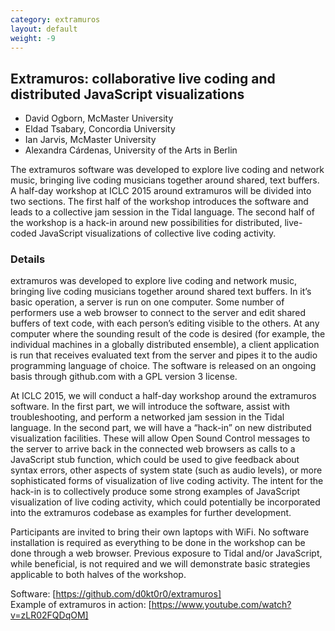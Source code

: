 ```yaml
---
category: extramuros
layout: default
weight: -9
---
```


## Extramuros: collaborative live coding and distributed JavaScript visualizations

* David Ogborn, McMaster University
* Eldad Tsabary, Concordia University
* Ian Jarvis, McMaster University
* Alexandra Cárdenas, University of the Arts in Berlin

The extramuros software was developed to explore live coding and
network music, bringing live coding musicians together around shared,
text buffers.  A half-day workshop at ICLC 2015 around extramuros will
be divided into two sections.  The first half of the workshop
introduces the software and leads to a collective jam session in the
Tidal language.  The second half of the workshop is a hack-in around
new possibilities for distributed, live-coded JavaScript
visualizations of collective live coding activity.

### Details

extramuros was developed to explore live coding and network music,
bringing live coding musicians together around shared text buffers. In
it’s basic operation, a server is run on one computer.  Some number of
performers use a web browser to connect to the server and edit shared
buffers of text code, with each person’s editing visible to the
others.  At any computer where the sounding result of the code is
desired (for example, the individual machines in a globally
distributed ensemble), a client application is run that receives
evaluated text from the server and pipes it to the audio programming
language of choice.  The software is released on an ongoing basis
through github.com with a GPL version 3 license.

At ICLC 2015, we will conduct a half-day workshop around the
extramuros software.  In the first part, we will introduce the
software, assist with troubleshooting, and perform a networked jam
session in the Tidal language.  In the second part, we will have a
“hack-in” on new distributed visualization facilities.  These will
allow Open Sound Control messages to the server to arrive back in the
connected web browsers as calls to a JavaScript stub function, which
could be used to give feedback about syntax errors, other aspects of
system state (such as audio levels), or more sophisticated forms of
visualization of live coding activity.  The intent for the hack-in is
to collectively produce some strong examples of JavaScript
visualization of live coding activity, which could potentially be
incorporated into the extramuros codebase as examples for further
development.

Participants are invited to bring their own laptops with WiFi. No
software installation is required as everything to be done in the
workshop can be done through a web browser. Previous exposure to Tidal
and/or JavaScript, while beneficial, is not required and we will
demonstrate basic strategies applicable to both halves of the
workshop.

Software: [https://github.com/d0kt0r0/extramuros]     
Example of extramuros in action: [https://www.youtube.com/watch?v=zLR02FQDqOM]
